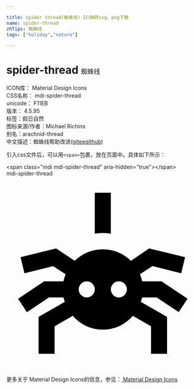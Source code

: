 ```yaml
---

title: spider thread(蜘蛛线) ICON转svg、png下载
name: spider-thread
zhTips: 蜘蛛线
tags: ["holiday","nature"]

---
```


# spider-thread  <small style="font-size: 60%;font-weight: 100">蜘蛛线</small>


<div class="detail-page">
<p>
<span>
ICON库：
<span class="badge-secondary badge">Material Design Icons</span> 
</span>
<br/>
<span>
CSS名称：
<span class="badge-secondary badge">mdi-spider-thread</span> 
</span>
<br/>
<span>
unicode：
<span class="badge-secondary badge">F11EB</span> 
<copy-btn content='F11EB' btn-title=""></copy-btn>
<copy-btn :content='String.fromCodePoint(parseInt("F11EB", 16))' btn-title="复制U"></copy-btn>
</span>
<br/>
<span>
版本：
<span class="badge-secondary badge">4.5.95</span> 
</span><br/><span>标签：<span class="badge-light badge"><router-link to="/tags/holiday.html">假日</router-link></span><span class="badge-light badge"><router-link to="/tags/nature.html">自然</router-link></span></span>
<br/>
<span>图标来源/作者：<span class="badge-light badge">Michael Richins</span></span> 
<br/>
<span>别名：<span class="badge-light badge">arachnid-thread</span></span><br/><span class="zh-detail">中文描述：<span class="badge-primary badge">蜘蛛线</span><span class="help-link"><span>帮助改进</span>(<a href="https://gitee.com/liuwave/icon-helper/edit/master/json/material/spider-thread.json" target="_blank" rel="noopener noreferrer">gitee</a><a href="https://github.com/liuwave/icon-helper/edit/master/json/material/spider-thread.json" target="_blank" rel="noopener noreferrer">github</a></span>)</span><br/>
</p>
</div>
<div class="alert alert-dark">
  <i class="mdi mdi-spider-thread mdi-48px"></i>
  <i class="mdi mdi-spider-thread mdi-36px"></i>
  <i class="mdi mdi-spider-thread mdi-24px"></i>
  <i class="mdi mdi-spider-thread mdi-18px"></i>
</div>
<div>
  <p>引入css文件后，可以用<code>&lt;span&gt;</code>包裹，放在页面中。具体如下所示：    
  </p>
  <div class="alert alert-primary" style="font-size: 14px">
    &lt;span class="mdi mdi-spider-thread" aria-hidden="true"&gt;&lt;/span&gt;
    <copy-btn content='<span class="mdi mdi-spider-thread" aria-hidden="true"></span>'></copy-btn>
  </div>
  <div class="alert alert-secondary">
    <i class="mdi mdi-spider-thread"
    style="font-size: 24px"
    aria-hidden="true"></i> mdi-spider-thread
    <copy-btn content="mdi-spider-thread" btn-title="复制图标名称"></copy-btn>
  </div>
</div>
<div id="svg" class="svg-wrap">
<svg xmlns="http://www.w3.org/2000/svg" viewBox="0 0 24 24"><path d="M13 2V7.08A5.47 5.47 0 0 0 12 7A5.47 5.47 0 0 0 11 7.08V2M16.9 15A5 5 0 0 1 16.73 15.55L20 17.42V22H18V18.58L15.74 17.29A4.94 4.94 0 0 1 8.26 17.29L6 18.58V22H4V17.42L7.27 15.55A5 5 0 0 1 7.1 15H5.3L2.55 16.83L1.45 15.17L4.7 13H7.1A5 5 0 0 1 7.37 12.12L5.81 11.12L2.24 12L1.76 10L6.19 8.92L8.5 10.45A5 5 0 0 1 15.5 10.45L17.77 8.92L22.24 10L21.76 12L18.19 11.11L16.63 12.11A5 5 0 0 1 16.9 13H19.3L22.55 15.16L21.45 16.82L18.7 15M11 14A1 1 0 1 0 10 15A1 1 0 0 0 11 14M15 14A1 1 0 1 0 14 15A1 1 0 0 0 15 14Z" /></svg>
</div>
<detail full-name='mdi-spider-thread'></detail>
    
<div><p>更多关于 Material Design Icons的信息，参见：<a target="_blank" href="https://iconhelper.cn/material.html"> Material Design Icons</a>
</p></div>
